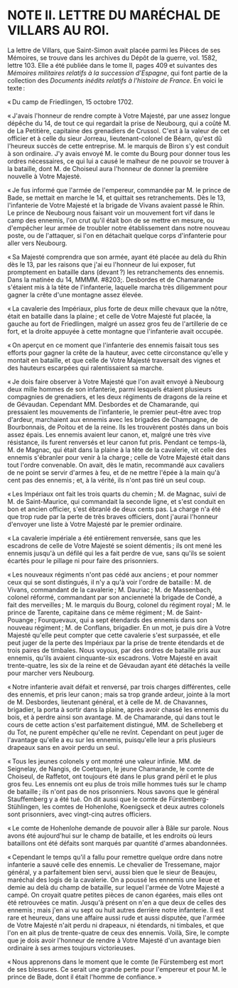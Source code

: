 # NOTE II. LETTRE DU MARÉCHAL DE VILLARS AU ROI.

La lettre de Villars, que Saint-Simon avait placée parmi les Pièces de ses
Mémoires, se trouve dans les archives du Dépôt de la guerre, vol. 1582, lettre
103. Elle a été publiée dans le tome II, pages 409 et suivantes des *Mémoires
militaires relatifs à la succession d'Espagne*, qui font partie de la
collection des *Documents inédits relatifs à l'histoire de France*. En voici
le texte :

« Du camp de Friedlingen, 15 octobre 1702.

« J'avais l'honneur de rendre compte à Votre Majesté, par une assez longue
dépêche du 14, de tout ce qui regardait la prise de Neubourg, qui a coûté M.
de La Petitière, capitaine des grenadiers de Crussol. C'est à la valeur de cet
officier et à celle du sieur Jorreau, lieutenant-colonel de Béarn, qu'est dû
l'heureux succès de cette entreprise. M. le marquis de Biron s'y est conduit
à son ordinaire. J'y avais envoyé M. le comte du Bourg pour donner tous les
ordres nécessaires, ce qui lui a causé le malheur de ne pouvoir se trouver
à la bataille, dont M. de Choiseul aura l'honneur de donner la première
nouvelle à Votre Majesté.

« Je fus informé que l'armée de l'empereur, commandée par M. le prince de
Bade, se mettait en marche le 14, et quittait ses retranchements. Dès le 13,
l'infanterie de Votre Majesté et la brigade de Vivans avaient passé le Rhin.
Le prince de Neubourg nous faisant voir un mouvement fort vif dans le camp des
ennemis, l'on crut qu'il était bon de se mettre en mesure, ou d'empêcher leur
armée de troubler notre établissement dans notre nouveau poste, ou de
l'attaquer, si l'on en détachait quelque corps d'infanterie pour aller vers
Neubourg.

« Sa Majesté comprendra que son armée, ayant été placée au delà du Rhin dès le
13, par les raisons que j'ai eu l'honneur de lui exposer, fut promptement en
bataille dans (devant ?) les retranchements des ennemis. Dans la matinée du 14,
MMMM. #8203;. Desbordes et de Chamarande s'étaient mis à la tête de l'infanterie,
laquelle marcha très diligemment pour gagner la crête d'une montagne assez
élevée.

« La cavalerie des Impériaux, plus forte de deux mille chevaux que la nôtre,
était en bataille dans la plaine ; et celle de Votre Majesté fut placée, la
gauche au fort de Friedlingen, malgré un assez gros feu de l'artillerie de ce
fort, et la droite appuyée à cette montagne que l'infanterie avait occupée.

« On aperçut en ce moment que l'infanterie des ennemis faisait tous ses
efforts pour gagner la crête de la hauteur, avec cette circonstance qu'elle
y montait en bataille, et que celle de Votre Majesté traversait des vignes et
des hauteurs escarpées qui ralentissaient sa marche.

« Je dois faire observer à Votre Majesté que l'on avait envoyé à Neubourg deux
mille hommes de son infanterie, parmi lesquels étaient plusieurs compagnies de
grenadiers, et les deux régiments de dragons de la reine et de Gévaudan.
Cependant MM. Desbordes et de Chamarande, qui pressaient les mouvements de
l'infanterie, le premier peut-être avec trop d'ardeur, marchaient aux ennemis
avec les brigades de Champagne, de Bourbonnais, de Poitou et de la reine. Ils
les trouvèrent postés dans un bois assez épais. Les ennemis avaient leur
canon, et, malgré une très vive résistance, ils furent renversés et leur canon
fut pris. Pendant ce temps-là, M. de Magnac, qui était dans la plaine à la
tête de la cavalerie, vit celle des ennemis s'ébranler pour venir à la charge ;
celle de Votre Majesté était dans tout l'ordre convenable. On avait, dès le
matin, recommandé aux cavaliers de ne point se servir d'armes à feu, et de ne
mettre l'épée à la main qu'à cent pas des ennemis ; et, à la vérité, ils n'ont
pas tiré un seul coup.

« Les Impériaux ont fait les trois quarts du chemin ; M. de Magnac, suivi de M.
de Saint-Maurice, qui commandait la seconde ligne, et s'est conduit en bon et
ancien officier, s'est ébranlé de deux cents pas. La charge n'a été que trop
rude par la perte de très braves officiers, dont j'aurai l'honneur d'envoyer
une liste à Votre Majesté par le premier ordinaire.

« La cavalerie impériale a été entièrement renversée, sans que les escadrons
de celle de Votre Majesté se soient démentis ; ils ont mené les ennemis jusqu'à
un défilé qui les a fait perdre de vue, sans qu'ils se soient écartés pour le
pillage ni pour faire des prisonniers.

« Les nouveaux régiments n'ont pas cédé aux anciens ; et pour nommer ceux qui
se sont distingués, il n'y a qu'à voir l'ordre de bataille : M. de Vivans,
commandant de la cavalerie ; M. Dauriac ; M. de Massenbach, colonel réformé,
commandant par son ancienneté la brigade de Condé, a fait des merveilles ; M.
le marquis du Bourg, colonel du régiment royal ; M. le prince de Tarente,
capitaine dans ce même régiment ; M. de Saint-Pouange ; Fourquevaux, qui a sept
étendards des ennemis dans son nouveau régiment ; M. de Conflans, brigadier. En
un mot, je puis dire à Votre Majesté qu'elle peut compter que cette cavalerie
s'est surpassée, et elle peut juger de la perte des Impériaux par la prise de
trente étendards et de trois paires de timbales. Nous voyous, par des ordres
de bataille pris aux ennemis, qu'ils avaient cinquante-six escadrons. Votre
Majesté en avait trente-quatre, les six de la reine et de Gévaudan ayant été
détachés la veille pour marcher vers Neubourg.

« Notre infanterie avait défait et renversé, par trois charges différentes,
celle des ennemis, et pris leur canon ; mais sa trop grande ardeur, jointe à la
mort de M. Desbordes, lieutenant général, et à celle de M. de Chavannes,
brigadier, la porta à sortir dans la plaine, après avoir chassé les ennemis du
bois, et à perdre ainsi son avantage. M. de Chamarande, qui dans tout le cours
de cette action s'est parfaitement distingué, MM. de Schelleberg et du Tot, ne
purent empêcher qu'elle ne revînt. Cependant on peut juger de l'avantage
qu'elle a eu sur les ennemis, puisqu'elle leur a pris plusieurs drapeaux sans
en avoir perdu un seul.

« Tous les jeunes colonels y ont montré une valeur infinie. MM. de Seignelay,
de Nangis, de Coetquen, le jeune Chamarande, le comte de Choiseul, de
Raffetot, ont toujours été dans le plus grand péril et le plus gros feu. Les
ennemis ont eu plus de trois mille hommes tués sur le champ de bataille ; ils
n'ont pas de nos prisonniers. Nous savons que le général Stauffemberg y a été
tué. On dit aussi que le comte de Fürstemberg-Stühlingen, les comtes de
Hohenlohe, Koenigseck et deux autres colonels sont prisonniers, avec
vingt-cinq autres officiers.

« Le comte de Hohenlohe demande de pouvoir aller à Bâle sur parole. Nous avons
été aujourd'hui sur le champ de bataille, et les endroits où leurs bataillons
ont été défaits sont marqués par quantité d'armes abandonnées.

« Cependant le temps qu'il a fallu pour remettre quelque ordre dans notre
infanterie a sauvé celle des ennemis. Le chevalier de Tressemane, major
général, y a parfaitement bien servi, aussi bien que le sieur de Beaujeu,
maréchal des logis de la cavalerie. On a poussé les ennemis une lieue et demie
au delà du champ de bataille, sur lequel l'armée de Votre Majesté a campé. On
croyait quatre petites pièces de canon égarées, mais elles ont été retrouvées
ce matin. Jusqu'à présent on n'en a que deux de celles des ennemis ; mais j'en
ai vu sept ou huit autres derrière notre infanterie. Il est rare et heureux,
dans une affaire aussi rude et aussi disputée, que l'armée de Votre Majesté
n'ait perdu ni drapeaux, ni étendards, ni timbales, et que l'on en ait plus de
trente-quatre de ceux des ennemis. Voilà, Sire, le compte que je dois avoir
l'honneur de rendre à Votre Majesté d'un avantage bien ordinaire à ses armes
toujours victorieuses.

« Nous apprenons dans le moment que le comte (le Fürstemberg est mort de ses
blessures. Ce serait une grande perte pour l'empereur et pour M. le prince de
Bade, dont il était l'homme de confiance. »
